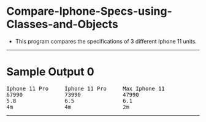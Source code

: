 # Compare-Iphone-Specs-using-Classes-and-Objects
- This program compares the specifications of 3 different Iphone 11 units.
---
# Sample Output 0
<pre>
Iphone 11 Pro     Iphone 11 Pro     Max Iphone 11  
67990             73990             47990  
5.8               6.5               6.1  
4m                4m                2m  
</pre>
---
